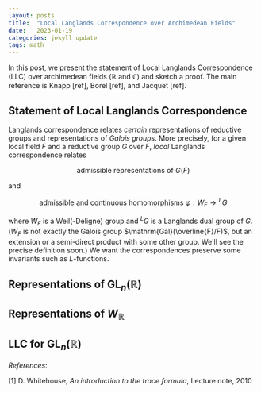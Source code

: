 ```yaml
---
layout: posts
title:  "Local Langlands Correspondence over Archimedean Fields"
date:   2023-01-19
categories: jekyll update
tags: math
---
```


In this post, we present the statement of Local Langlands Correspondence (LLC) over archimedean fields ($\mathbb{R}$ and $\mathbb{C}$) and sketch a proof.
The main reference is Knapp [ref], Borel [ref], and Jacquet [ref].


## Statement of Local Langlands Correspondence


Langlands correspondence relates *certain* representations of reductive groups and representations of *Galois groups*.
More precisely, for a given local field $F$ and a reductive group $G$ over $F$, *local* Langlands correspondence relates

$$
\text{admissible representations of }  G(F)
$$

and

$$
\text{admissible and continuous homomorphisms } \varphi: W_F \to {}^{L}G
$$

where $W_F$ is a Weil(-Deligne) group and ${}^{L}G$ is a Langlands dual group of $G$.
($W_F$ is not exactly the Galois group $\mathrm{Gal}(\overline{F}/F)$, but an extension or a semi-direct product with some other group. We'll see the precise definition soon.)
We want the correspondences preserve some invariants such as $L$-functions.


## Representations of $\mathrm{GL}_n(\mathbb{R})$

## Representations of $W_\mathbb{R}$

## LLC for $\mathrm{GL}_n(\mathbb{R})$



*References*:

[1] D. Whitehouse, *An introduction to the trace formula*, Lecture note, 2010